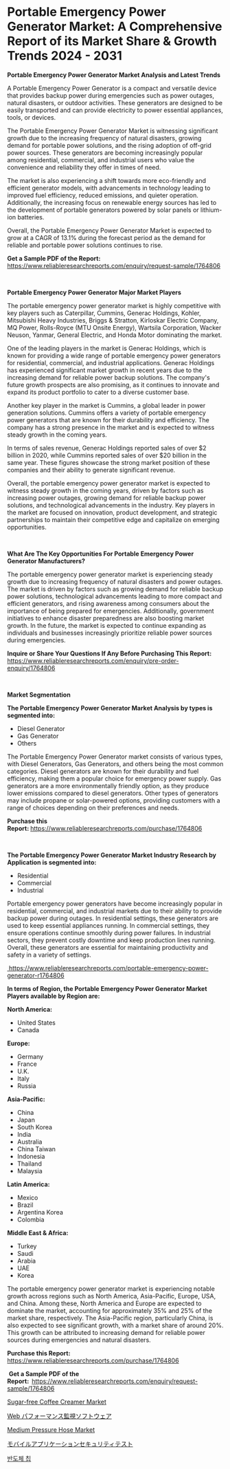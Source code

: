 <p><h1>Portable Emergency Power Generator Market: A Comprehensive Report of its Market Share & Growth Trends 2024 - 2031</h1></p><p><strong>Portable Emergency Power Generator Market Analysis and Latest Trends</strong></p>
<p><p>A Portable Emergency Power Generator is a compact and versatile device that provides backup power during emergencies such as power outages, natural disasters, or outdoor activities. These generators are designed to be easily transported and can provide electricity to power essential appliances, tools, or devices.</p><p>The Portable Emergency Power Generator Market is witnessing significant growth due to the increasing frequency of natural disasters, growing demand for portable power solutions, and the rising adoption of off-grid power sources. These generators are becoming increasingly popular among residential, commercial, and industrial users who value the convenience and reliability they offer in times of need.</p><p>The market is also experiencing a shift towards more eco-friendly and efficient generator models, with advancements in technology leading to improved fuel efficiency, reduced emissions, and quieter operation. Additionally, the increasing focus on renewable energy sources has led to the development of portable generators powered by solar panels or lithium-ion batteries.</p><p>Overall, the Portable Emergency Power Generator Market is expected to grow at a CAGR of 13.1% during the forecast period as the demand for reliable and portable power solutions continues to rise.</p></p>
<p><strong>Get a Sample PDF of the Report:&nbsp;</strong> <a href="https://www.reliableresearchreports.com/enquiry/request-sample/1764806">https://www.reliableresearchreports.com/enquiry/request-sample/1764806</a></p>
<p>&nbsp;</p>
<p><strong>Portable Emergency Power Generator Major Market Players</strong></p>
<p><p>The portable emergency power generator market is highly competitive with key players such as Caterpillar, Cummins, Generac Holdings, Kohler, Mitsubishi Heavy Industries, Briggs & Stratton, Kirloskar Electric Company, MQ Power, Rolls-Royce (MTU Onsite Energy), Wartsila Corporation, Wacker Neuson, Yanmar, General Electric, and Honda Motor dominating the market.</p><p>One of the leading players in the market is Generac Holdings, which is known for providing a wide range of portable emergency power generators for residential, commercial, and industrial applications. Generac Holdings has experienced significant market growth in recent years due to the increasing demand for reliable power backup solutions. The company's future growth prospects are also promising, as it continues to innovate and expand its product portfolio to cater to a diverse customer base.</p><p>Another key player in the market is Cummins, a global leader in power generation solutions. Cummins offers a variety of portable emergency power generators that are known for their durability and efficiency. The company has a strong presence in the market and is expected to witness steady growth in the coming years.</p><p>In terms of sales revenue, Generac Holdings reported sales of over $2 billion in 2020, while Cummins reported sales of over $20 billion in the same year. These figures showcase the strong market position of these companies and their ability to generate significant revenue.</p><p>Overall, the portable emergency power generator market is expected to witness steady growth in the coming years, driven by factors such as increasing power outages, growing demand for reliable backup power solutions, and technological advancements in the industry. Key players in the market are focused on innovation, product development, and strategic partnerships to maintain their competitive edge and capitalize on emerging opportunities.</p></p>
<p>&nbsp;</p>
<p><strong>What Are The Key Opportunities For Portable Emergency Power Generator Manufacturers?</strong></p>
<p><p>The portable emergency power generator market is experiencing steady growth due to increasing frequency of natural disasters and power outages. The market is driven by factors such as growing demand for reliable backup power solutions, technological advancements leading to more compact and efficient generators, and rising awareness among consumers about the importance of being prepared for emergencies. Additionally, government initiatives to enhance disaster preparedness are also boosting market growth. In the future, the market is expected to continue expanding as individuals and businesses increasingly prioritize reliable power sources during emergencies.</p></p>
<p><strong>Inquire or Share Your Questions If Any Before Purchasing This Report:</strong> <a href="https://www.reliableresearchreports.com/enquiry/pre-order-enquiry/1764806">https://www.reliableresearchreports.com/enquiry/pre-order-enquiry/1764806</a></p>
<p>&nbsp;</p>
<p><strong>Market Segmentation</strong></p>
<p><strong>The Portable Emergency Power Generator Market Analysis by types is segmented into:</strong></p>
<p><ul><li>Diesel Generator</li><li>Gas Generator</li><li>Others</li></ul></p>
<p><p>The Portable Emergency Power Generator market consists of various types, with Diesel Generators, Gas Generators, and others being the most common categories. Diesel generators are known for their durability and fuel efficiency, making them a popular choice for emergency power supply. Gas generators are a more environmentally friendly option, as they produce lower emissions compared to diesel generators. Other types of generators may include propane or solar-powered options, providing customers with a range of choices depending on their preferences and needs.</p></p>
<p><strong>Purchase this Report:&nbsp;</strong><a href="https://www.reliableresearchreports.com/purchase/1764806">https://www.reliableresearchreports.com/purchase/1764806</a></p>
<p>&nbsp;</p>
<p><strong>The Portable Emergency Power Generator Market Industry Research by Application is segmented into:</strong></p>
<p><ul><li>Residential</li><li>Commercial</li><li>Industrial</li></ul></p>
<p><p>Portable emergency power generators have become increasingly popular in residential, commercial, and industrial markets due to their ability to provide backup power during outages. In residential settings, these generators are used to keep essential appliances running. In commercial settings, they ensure operations continue smoothly during power failures. In industrial sectors, they prevent costly downtime and keep production lines running. Overall, these generators are essential for maintaining productivity and safety in a variety of settings.</p></p>
<p><a href="https://www.reliableresearchreports.com/portable-emergency-power-generator-r1764806">&nbsp;https://www.reliableresearchreports.com/portable-emergency-power-generator-r1764806</a></p>
<p><strong>In terms of Region, the Portable Emergency Power Generator Market Players available by Region are:</strong></p>
<p>
    <p> <strong> North America: </strong>
        <ul>
            <li>United States</li>
            <li>Canada</li>
        </ul>
        </p> 
    <p> <strong> Europe: </strong>
        <ul>
            <li>Germany</li>
            <li>France</li>
            <li>U.K.</li>
            <li>Italy</li>
            <li>Russia</li>
        </ul>
        </p> 
    <p> <strong> Asia-Pacific: </strong>
        <ul>
            <li>China</li>
            <li>Japan</li>
            <li>South Korea</li>
            <li>India</li>
            <li>Australia</li>
            <li>China Taiwan</li>
            <li>Indonesia</li>
            <li>Thailand</li>
            <li>Malaysia</li>
        </ul>
        </p> 
    <p> <strong> Latin America: </strong>
        <ul>
            <li>Mexico</li>
            <li>Brazil</li>
            <li>Argentina Korea</li>
            <li>Colombia</li>
        </ul>
        </p> 
    <p> <strong> Middle East & Africa: </strong>
        <ul>
            <li>Turkey</li>
            <li>Saudi</li>
            <li>Arabia</li>
            <li>UAE</li>
            <li>Korea</li>
        </ul>
    </p>
    </p>
<p><p>The portable emergency power generator market is experiencing notable growth across regions such as North America, Asia-Pacific, Europe, USA, and China. Among these, North America and Europe are expected to dominate the market, accounting for approximately 35% and 25% of the market share, respectively. The Asia-Pacific region, particularly China, is also expected to see significant growth, with a market share of around 20%. This growth can be attributed to increasing demand for reliable power sources during emergencies and natural disasters.</p></p>
<p><strong>Purchase this Report: </strong><a href="https://www.reliableresearchreports.com/purchase/1764806">https://www.reliableresearchreports.com/purchase/1764806</a></p>
<p>&nbsp;<strong>Get a Sample PDF of the Report:&nbsp;&nbsp;</strong><a href="https://www.reliableresearchreports.com/enquiry/request-sample/1764806">https://www.reliableresearchreports.com/enquiry/request-sample/1764806</a></p>
<p><strong></strong></p>
<p><p><a href="https://www.linkedin.com/pulse/analyzing-sugar-free-coffee-creamer-market-global-industry-perspective-mkuxf?trackingId=9WeZnqNAf8KcI74ncqP4Zg%3D%3D">Sugar-free Coffee Creamer Market</a></p><p><a href="https://github.com/AriMuller2009/Market-Research-Report-List-1/blob/main/217814835927.md">Web パフォーマンス監視ソフトウェア</a></p><p><a href="https://issuu.com/reportprime-2/docs/medium-pressure-hose-market-size-2030.pptx">Medium Pressure Hose Market</a></p><p><a href="https://github.com/dathomson6534/Market-Research-Report-List-1/blob/main/466402935928.md">モバイルアプリケーションセキュリティテスト</a></p><p><a href="https://github.com/JeromeRtyau89966/Market-Research-Report-List-1/blob/main/253427932971.md">반도체 칩</a></p></p>